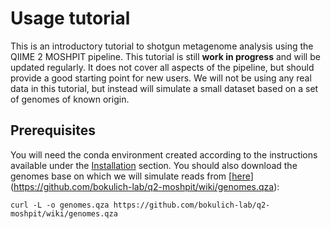 # Usage tutorial
This is an introductory tutorial to shotgun metagenome analysis using the QIIME 2 MOSHPIT pipeline. 
This tutorial is still **work in progress** and will be updated regularly. It does not cover all aspects of the pipeline, 
but should provide a good starting point for new users. We will not be using any real data in this tutorial, but instead 
will simulate a small dataset based on a set of genomes of known origin.

## Prerequisites
You will need the conda environment created according to the instructions available under the [Installation](../Home#installation) section.
You should also download the genomes base on which we will simulate reads from [[here](https://github.com/bokulich-lab/q2-moshpit/wiki/genomes.qza)](https://github.com/bokulich-lab/q2-moshpit/wiki/genomes.qza):

```
curl -L -o genomes.qza https://github.com/bokulich-lab/q2-moshpit/wiki/genomes.qza
```